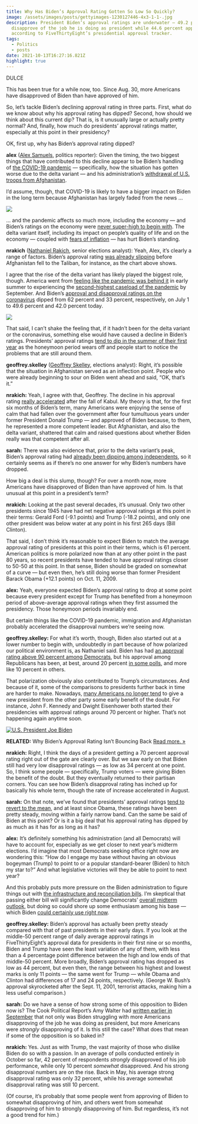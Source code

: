 ```yaml
---
title: Why Has Biden’s Approval Rating Gotten So Low So Quickly?
image: /assets/images/posts/gettyimages-1230127446-4x3-1-1-.jpg
description: President Biden’s approval ratings are underwater — 49.2 percent
  disapprove of the job he is doing as president while 44.6 percent approve,
  according to FiveThirtyEight’s presidential approval tracker.
tags:
  - Politics
  - posts
date: 2021-10-13T16:27:16.821Z
highlight: true
---
```

DULCE



<!--StartFragment-->

This has been true for a while now, too. Since Aug. 30, more Americans have disapproved of Biden than have approved of him. 

So, let’s tackle Biden’s declining approval rating in three parts. First, what do we know about why his approval rating has dipped? Second, how should we think about this current dip? That is, is it unusually large or actually pretty normal? And, finally, how much do presidents’ approval ratings matter, especially at this point in their presidency?

OK, first up, why has Biden’s approval rating dipped?

**alex** ([Alex Samuels](https://fivethirtyeight.com/contributors/alex-samuels/), politics reporter): Given the timing, the two biggest things that have contributed to this decline appear to be Biden’s handling of [the COVID-19 pandemic](https://www.cnbc.com/2021/08/03/bidens-approval-rating-on-handling-of-covid-and-economy-fall-in-latest-cnbc-all-america-survey.html) — specifically, how the situation has gotten worse due to the delta variant — and his administration’s [withdrawal of U.S. troops from Afghanistan](https://www.npr.org/2021/09/02/1033433959/biden-approval-rating-afghanistan-withdrawal). 

I’d assume, though, that COVID-19 is likely to have a bigger impact on Biden in the long term because Afghanistan has largely faded from the news …

![](https://fivethirtyeight.com/wp-content/uploads/2021/10/RAKICH-BIDEN-APPROVAL-DOWN-1-DESKTOP@2x-1.png)

… and the pandemic affects so much more, including the economy — and Biden’s ratings on the economy were [never super-high to begin with](https://apnews.com/article/joe-biden-government-and-politics-coronavirus-pandemic-economy-only-on-ap-4dafe5b7a4adf2502280bb23b775af07). The delta variant itself, including its impact on people’s quality of life and on the economy — coupled with [fears of inflation](https://thehill.com/hilltv/what-americas-thinking/566297-poll-inflation-named-as-top-economic-concern-among-voters) — has hurt Biden’s standing.

**nrakich** ([Nathaniel Rakich](https://fivethirtyeight.com/contributors/nathaniel-rakich/), senior elections analyst): Yeah, Alex, it’s clearly a range of factors. Biden’s approval rating [was already slipping](https://fivethirtyeight.com/features/whats-behind-bidens-declining-approval-rating/) before Afghanistan fell to the Taliban, for instance, as the chart above shows.

I agree that the rise of the delta variant has likely played the biggest role, though. America went from [feeling like the pandemic was behind it](https://www.newsday.com/news/health/coronavirus/long-island-coronavirus-update-1.50285021) in early summer to experiencing the [second-highest caseload of the pandemic](https://www.nytimes.com/interactive/2021/us/covid-cases.html) by September. And Biden’s [approval and disapproval ratings on the coronavirus](https://projects.fivethirtyeight.com/coronavirus-polls/) dipped from 62 percent and 33 percent, respectively, on July 1 to 49.6 percent and 42.0 percent today.

![](https://fivethirtyeight.com/wp-content/uploads/2021/10/Screen-Shot-2021-10-11-at-3.31.05-PM.png)

That said, I can’t shake the feeling that, if it hadn’t been for the delta variant or the coronavirus, something else would have caused a decline in Biden’s ratings. Presidents’ approval ratings [tend to dip in the summer of their first year](https://cookpolitical.com/analysis/national/national-politics/cruel-summer) as the honeymoon period wears off and people start to notice the problems that are still around them.  

**geoffrey.skelley** ([Geoffrey Skelley](https://fivethirtyeight.com/contributors/geoffrey-skelley/), elections analyst): Right, it’s possible that the situation in Afghanistan served as an inflection point. People who were already beginning to sour on Biden went ahead and said, “OK, that’s it.”

**nrakich:** Yeah, I agree with that, Geoffrey. The decline in his approval rating [really accelerated](https://fivethirtyeight.com/features/bidens-declining-approval-rating-is-not-just-about-afghanistan/) after the fall of Kabul. My theory is that, for the first six months of Biden’s term, many Americans were enjoying the sense of calm that had fallen over the government after four tumultuous years under former President Donald Trump — and approved of Biden because, to them, he represented a more competent leader. But Afghanistan, and also the delta variant, shattered that calm and raised questions about whether Biden really was that competent after all.

**sarah:** There was also evidence that, prior to the delta variant’s peak, Biden’s approval rating had [already been dipping among independents](https://morningconsult.com/2021/08/04/biden-approval-independents-covid-economy/), so it certainly seems as if there’s no one answer for why Biden’s numbers have dropped.

How big a deal is this slump, though? For over a month now, more Americans have disapproved of Biden than have approved of him. Is that unusual at this point in a president’s term?

**nrakich:** Looking at the past several decades, it’s unusual. Only two other presidents since 1945 have had net negative approval ratings at this point in their terms: Gerald Ford (-9.1 points) and Trump (-18.2 points), and only one other president was below water at any point in his first 265 days (Bill Clinton).

That said, I don’t think it’s reasonable to expect Biden to match the average approval rating of presidents at this point in their terms, which is 61 percent. American politics is more polarized now than at any other point in the past 80 years, so recent presidents have tended to have approval ratings closer to 50-50 at this point. In that sense, Biden should be graded on somewhat of a curve — but even then, he’s still doing worse than former President Barack Obama (+12.1 points) on Oct. 11, 2009.

**alex:** Yeah, everyone expected Biden’s approval rating to drop at some point because every president except for Trump has benefited from a honeymoon period of above-average approval ratings when they first assumed the presidency. Those honeymoon periods invariably end.

But certain things like the COVID-19 pandemic, immigration and Afghanistan probably accelerated the disapproval numbers we’re seeing now.

**geoffrey.skelley:** For what it’s worth, though, Biden also started out at a lower number to begin with, undoubtedly in part because of how polarized our political environment is, as Nathaniel said. Biden has had [an approval rating above 90 percent among Democrats](https://news.gallup.com/poll/329384/presidential-approval-ratings-joe-biden.aspx), but his approval among Republicans has been, at best, around 20 percent [in some polls](https://fivethirtyeight.com/features/why-bidens-approval-rating-has-barely-budged-in-his-first-6-months/), and more like 10 percent in others.

That polarization obviously also contributed to Trump’s circumstances. And because of it, some of the comparisons to presidents further back in time are harder to make. Nowadays, [many Americans no longer tend](https://fivethirtyeight.com/features/what-should-we-expect-of-bidens-approval-rating-in-the-first-few-months/) to give a new president from the other party some early benefit of the doubt. For instance, John F. Kennedy and Dwight Eisenhower both started their presidencies with approval ratings around 70 percent or higher. That’s not happening again anytime soon.

[![U.S. President Joe Biden](<>)](https://fivethirtyeight.com/features/bidens-approval-rating-isnt-bouncing-back/)

**RELATED:** Why Biden’s Approval Rating Isn’t Bouncing Back [Read more. »](https://fivethirtyeight.com/features/bidens-approval-rating-isnt-bouncing-back/)

**nrakich:** Right, I think the days of a president getting a 70 percent approval rating right out of the gate are clearly over. But we saw early on that Biden still had very low disapproval ratings — as low as 34 percent at one point. So, I think some people — specifically, Trump voters — were giving Biden the benefit of the doubt. But they eventually returned to their partisan corners. You can see how Biden’s disapproval rating has inched up for basically his whole term, though the rate of increase accelerated in August.

**sarah:** On that note, we’ve found that presidents’ approval ratings [tend to revert to the mean](https://fivethirtyeight.com/features/trumps-approval-rating-is-incredibly-steady-is-that-weird-or-the-new-normal/), and at least since Obama, these ratings have been pretty steady, moving within a fairly narrow band. Can the same be said of Biden at this point? Or is it a big deal that his approval rating has dipped by as much as it has for as long as it has? 

**alex:** It’s definitely something his administration (and all Democrats) will have to account for, especially as we get closer to next year’s midterm elections. I’d imagine that most Democrats seeking office right now are wondering this: “How do I engage my base without having an obvious bogeyman (Trump) to point to or a popular standard-bearer (Biden) to hitch my star to?” And what legislative victories will they be able to point to next year? 

And this probably puts more pressure on the Biden administration to figure things out with [the infrastructure and reconciliation bills](https://www.cnbc.com/2021/08/23/wall-street-says-to-prep-for-infrastructure-and-budget-reconciliations-bills.html). I’m skeptical that passing either bill will significantly change Democrats’ [overall midterm outlook](https://fivethirtyeight.com/features/will-2022-be-a-good-year-for-republicans-yes-we-know-its-early/), but doing so could shore up some enthusiasm among his base — which Biden [could certainly use right now](https://morningconsult.com/2021/07/21/voter-enthusiasm-midterms-polling/).

**geoffrey.skelley:** Biden’s approval has actually been pretty steady compared with that of past presidents in their early days. If you look at the middle-50 percent range of daily average approval ratings in FiveThirtyEight’s approval data for presidents in their first nine or so months, Biden and Trump have seen the least variation of any of them, with less than a 4 percentage point difference between the high and low ends of that middle-50 percent. More broadly, Biden’s approval rating has dropped as low as 44 percent, but even then, the range between his highest and lowest marks is only 11 points — the same went for Trump — while Obama and Clinton had differences of 17 and 24 points, respectively. (George W. Bush’s approval skyrocketed after the Sept. 11, 2001, terrorist attacks, making him a less useful comparison.)

**sarah:** Do we have a sense of how strong some of this opposition to Biden now is? The Cook Political Report’s Amy Walter had [written earlier in September](https://cookpolitical.com/analysis/national/national-politics/intensity-opposition-biden-rises-solid-support-drops-august) that not only was Biden struggling with more Americans disapproving of the job he was doing as president, but more Americans were *strongly* disapproving of it. Is this still the case? What does that mean if some of the opposition is so baked in?

**nrakich:** Yes. Just as with Trump, the vast majority of those who dislike Biden do so with a passion. In an average of polls conducted entirely in October so far, 42 percent of respondents *strongly* disapproved of his job performance, while only 10 percent *somewhat* disapproved. And his strong disapproval numbers are on the rise. Back in May, his average strong disapproval rating was only 32 percent, while his average somewhat disapproval rating was still 10 percent.

(Of course, it’s probably that some people went from approving of Biden to somewhat disapproving of him, and others went from somewhat disapproving of him to strongly disapproving of him. But regardless, it’s not a good trend for him.)

<!--EndFragment-->